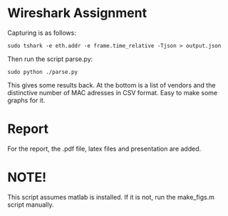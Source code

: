 # Wireshark Assignment

Capturing is as follows:
	
  	sudo tshark -e eth.addr -e frame.time_relative -Tjson > output.json

Then run the script parse.py:

	sudo python ./parse.py

This gives some results back. At the bottom is a list of vendors and the distinctive number of MAC adresses in CSV format. Easy to make some graphs for it.

# Report
For the report, the .pdf file, latex files and presentation are added.

# NOTE!
This script assumes matlab is installed. If it is not, run the make_figs.m script manually.
